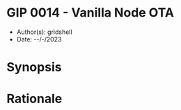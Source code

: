 # GIP 0014 - Vanilla Node OTA

- Author(s): gridshell
- Date: --/-/2023

# Synopsis


# Rationale
 



